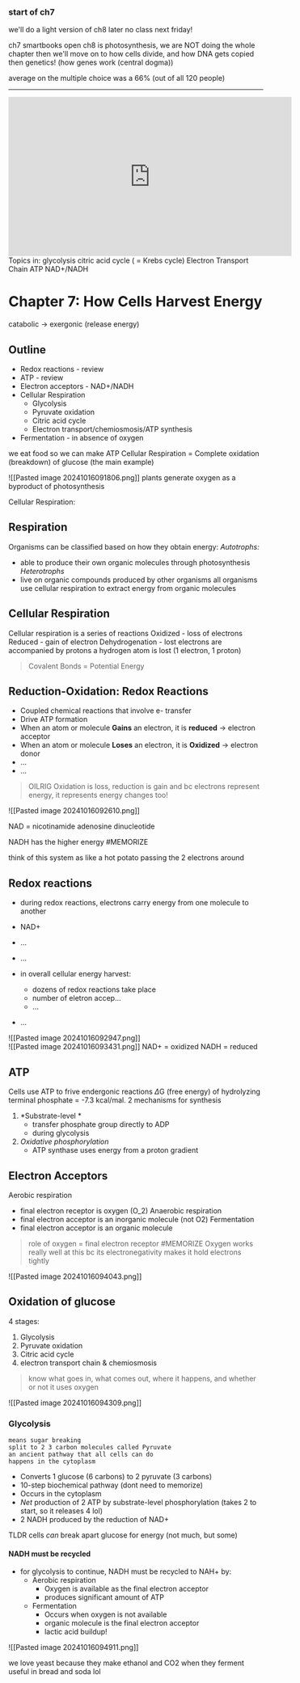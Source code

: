 ### start of ch7

we'll do a light version of ch8 later
no class next friday!

ch7 smartbooks open
ch8 is photosynthesis, we are NOT doing the whole chapter
then we'll move on to how cells divide, and how DNA gets copied
	then genetics! (how genes work (central dogma))

average on the multiple choice was a 66% (out of all 120 people)

---------
<iframe width="560" height="315" src="https://www.youtube.com/embed/00jbG_cfGuQ?si=yfCav-FInpDXeZDi" title="YouTube video player" frameborder="0" allow="accelerometer; autoplay; clipboard-write; encrypted-media; gyroscope; picture-in-picture; web-share" referrerpolicy="strict-origin-when-cross-origin" allowfullscreen></iframe>
Topics in:
	glycolysis
	citric acid cycle ( = Krebs cycle)
	Electron Transport Chain
	ATP
	NAD+/NADH

# Chapter 7: How Cells Harvest Energy

catabolic -> exergonic (release energy)

## Outline
- Redox reactions - review
- ATP - review
- Electron acceptors - NAD+/NADH
- Cellular Respiration
	- Glycolysis
	- Pyruvate oxidation
	- Citric acid cycle
	- Electron transport/chemiosmosis/ATP synthesis
- Fermentation - in absence of oxygen

we eat food so we can make ATP
Cellular Respiration = Complete oxidation (breakdown) of glucose  (the main example)

![[Pasted image 20241016091806.png]]
plants generate oxygen as a byproduct of photosynthesis

Cellular Respiration:

## Respiration
Organisms can be classified based on how they obtain energy:
*Autotrophs:*
- able to produce their own organic molecules through photosynthesis
*Heterotrophs*
- live on organic compounds produced by other organisms
all organisms use cellular respiration to extract energy from organic molecules

## Cellular Respiration
Cellular respiration is a series of reactions
Oxidized - loss of electrons
Reduced - gain of electron
Dehydrogenation - lost electrons are accompanied by protons
	a hydrogen atom is lost (1 electron, 1 proton)

> Covalent Bonds = Potential Energy

## Reduction-Oxidation: Redox Reactions
- Coupled chemical reactions that involve e- transfer
- Drive ATP formation
- When an atom or molecule **Gains** an electron, it is **reduced** -> electron acceptor
- When an atom or molecule **Loses** an electron, it is **Oxidized** -> electron donor
- ...
- ...

> OILRIG
> Oxidation is loss, reduction is gain
> and bc electrons represent energy, it represents energy changes too!

![[Pasted image 20241016092610.png]]

NAD = nicotinamide adenosine dinucleotide

NADH has the higher energy #MEMORIZE 

think of this system as like a hot potato passing the 2 electrons around

## Redox reactions
- during redox reactions, electrons carry energy from one molecule to another
- NAD+
- ...
- ...

- in overall cellular energy harvest:
	 - dozens of redox reactions take place
	 - number of eletron accep...
	- ...
- ...

![[Pasted image 20241016092947.png]]
\
![[Pasted image 20241016093431.png]]
NAD+ = oxidized
NADH = reduced

## ATP
Cells use ATP to frive endergonic reactions
	$\Delta$G (free energy) of hydrolyzing terminal phosphate = -7.3 kcal/mal.
2 mechanisms for synthesis
1. *Substrate-level *
	- transfer phosphate group directly to ADP
	- during glycolysis
2. *Oxidative phosphorylation*
	- ATP synthase uses energy from a proton gradient

## Electron Acceptors
Aerobic respiration
- final electron receptor is oxygen (O_2)
Anaerobic respiration
- final electron acceptor is an inorganic molecule (not O2)
Fermentation
- final electron acceptor is an organic molecule

> role of oxygen = final electron receptor #MEMORIZE
> Oxygen works really well at this bc its electronegativity makes it hold electrons tightly


![[Pasted image 20241016094043.png]]

## Oxidation of glucose
4 stages:
1. Glycolysis
2. Pyruvate oxidation
3. Citric acid cycle
4. electron transport chain & chemiosmosis

>know what goes in, what comes out, where it happens, and whether or not it uses oxygen

![[Pasted image 20241016094309.png]]

### Glycolysis
	means sugar breaking
	split to 2 3 carbon molecules called Pyruvate
	an ancient pathway that all cells can do
	happens in the cytoplasm

- Converts 1 glucose (6 carbons) to 2 pyruvate (3 carbons)
- 10-step biochemical pathway (dont need to memorize)
- Occurs in the cytoplasm
- *Net* production of 2 ATP by substrate-level phosphorylation (takes 2 to start, so it releases 4 lol)
- 2 NADH produced by the reduction of NAD+

TLDR cells *can* break apart glucose for energy (not much, but some)

#### NADH must be recycled
- for glycolysis to continue, NADH must be recycled to NAH+ by:
	- Aerobic respiration
		- Oxygen is available as the final electron acceptor
		- produces significant amount of ATP
	- Fermentation
		- Occurs when oxygen is not available
		- organic molecule is the final electron acceptor 
		- lactic acid buildup!

![[Pasted image 20241016094911.png]]

we love yeast because they make ethanol and CO2 when they ferment
	useful in bread and soda lol


